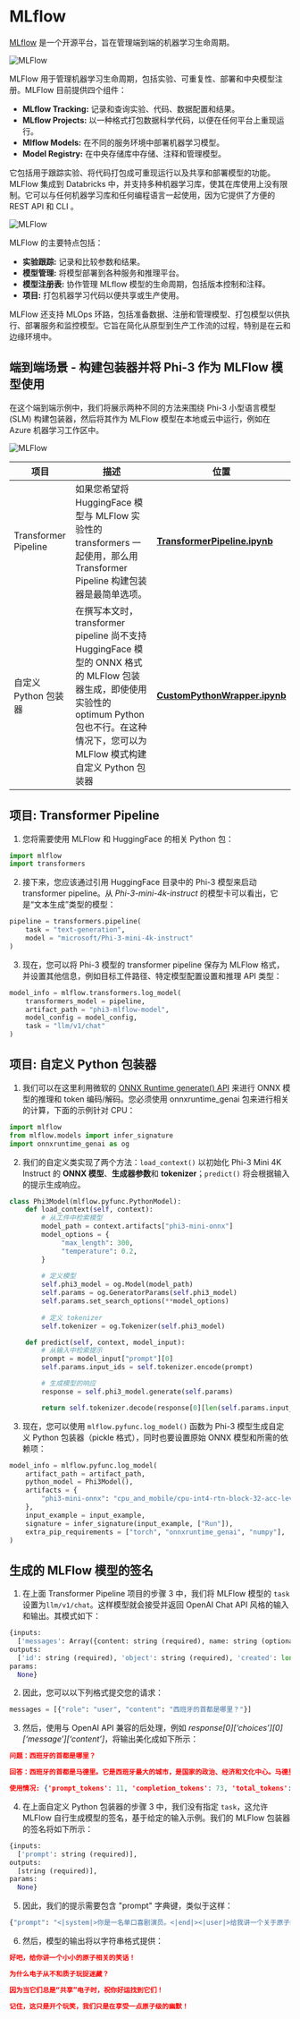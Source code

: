 # MLflow

[MLflow](https://mlflow.org/) 是一个开源平台，旨在管理端到端的机器学习生命周期。

![MLFlow](../../imgs/03/MLflow/MlFlowmlops.png)

MLFlow 用于管理机器学习生命周期，包括实验、可重复性、部署和中央模型注册。MLFlow 目前提供四个组件：

- **MLflow Tracking:** 记录和查询实验、代码、数据配置和结果。
- **MLflow Projects:** 以一种格式打包数据科学代码，以便在任何平台上重现运行。
- **Mlflow Models:** 在不同的服务环境中部署机器学习模型。
- **Model Registry:** 在中央存储库中存储、注释和管理模型。

它包括用于跟踪实验、将代码打包成可重现运行以及共享和部署模型的功能。MLFlow 集成到 Databricks 中，并支持多种机器学习库，使其在库使用上没有限制。它可以与任何机器学习库和任何编程语言一起使用，因为它提供了方便的 REST API 和 CLI 。

![MLFlow](../../imgs/03/MLflow/MLflow2.png)

MLFlow 的主要特点包括：

- **实验跟踪:** 记录和比较参数和结果。
- **模型管理:** 将模型部署到各种服务和推理平台。
- **模型注册表:** 协作管理 MLflow 模型的生命周期，包括版本控制和注释。
- **项目:** 打包机器学习代码以便共享或生产使用。

MLFlow 还支持 MLOps 环路，包括准备数据、注册和管理模型、打包模型以供执行、部署服务和监控模型。它旨在简化从原型到生产工作流的过程，特别是在云和边缘环境中。

## 端到端场景 - 构建包装器并将 Phi-3 作为 MLFlow 模型使用

在这个端到端示例中，我们将展示两种不同的方法来围绕 Phi-3 小型语言模型 (SLM) 构建包装器，然后将其作为 MLFlow 模型在本地或云中运行，例如在 Azure 机器学习工作区中。

![MLFlow](../../imgs/03/MLflow/MlFlow1.png)

| 项目 | 描述 | 位置 |
| ------------ | ----------- | -------- |
| Transformer Pipeline | 如果您希望将 HuggingFace 模型与 MLFlow 实验性的 transformers 一起使用，那么用 Transformer Pipeline 构建包装器是最简单选项。 | [**TransformerPipeline.ipynb**](E2E_Phi-3-MLflow_TransformerPipeline.ipynb) |
| 自定义 Python 包装器 | 在撰写本文时，transformer pipeline 尚不支持 HuggingFace 模型的 ONNX 格式的 MLFlow 包装器生成，即使使用实验性的 optimum Python 包也不行。在这种情况下，您可以为 MLFlow 模式构建自定义 Python 包装器 | [**CustomPythonWrapper.ipynb**](E2E_Phi-3-MLflow_CustomPythonWrapper.ipynb) |

## 项目: Transformer Pipeline
1. 您将需要使用 MLFlow 和 HuggingFace 的相关 Python 包：
``` Python
import mlflow
import transformers
```
2. 接下来，您应该通过引用 HuggingFace 目录中的 Phi-3 模型来启动 transformer pipeline。从 *Phi-3-mini-4k-instruct* 的模型卡可以看出，它是“文本生成”类型的模型：
``` Python
pipeline = transformers.pipeline(
    task = "text-generation",
    model = "microsoft/Phi-3-mini-4k-instruct"
)
```
3. 现在，您可以将 Phi-3 模型的 transformer pipeline 保存为 MLFlow 格式，并设置其他信息，例如目标工件路径、特定模型配置设置和推理 API 类型：
``` Python
model_info = mlflow.transformers.log_model(
    transformers_model = pipeline,
    artifact_path = "phi3-mlflow-model",
    model_config = model_config,
    task = "llm/v1/chat"
)
```

## 项目: 自定义 Python 包装器
1. 我们可以在这里利用微软的 [ONNX Runtime generate() API](https://github.com/microsoft/onnxruntime-genai) 来进行 ONNX 模型的推理和 token 编码/解码。您必须使用 onnxruntime_genai 包来进行相关的计算，下面的示例针对 CPU：

``` Python
import mlflow
from mlflow.models import infer_signature
import onnxruntime_genai as og
```

2. 我们的自定义类实现了两个方法：`load_context()` 以初始化 Phi-3 Mini 4K Instruct 的 **ONNX 模型**、**生成器参数**和 **tokenizer**；`predict()` 将会根据输入的提示生成响应。
``` Python
class Phi3Model(mlflow.pyfunc.PythonModel):
    def load_context(self, context):
        # 从工件中检索模型
        model_path = context.artifacts["phi3-mini-onnx"]
        model_options = {
             "max_length": 300,
             "temperature": 0.2,         
        }
    
        # 定义模型
        self.phi3_model = og.Model(model_path)
        self.params = og.GeneratorParams(self.phi3_model)
        self.params.set_search_options(**model_options)
        
        # 定义 tokenizer
        self.tokenizer = og.Tokenizer(self.phi3_model)

    def predict(self, context, model_input):
        # 从输入中检索提示
        prompt = model_input["prompt"][0]
        self.params.input_ids = self.tokenizer.encode(prompt)

        # 生成模型的响应
        response = self.phi3_model.generate(self.params)

        return self.tokenizer.decode(response[0][len(self.params.input_ids):])
```
3. 现在，您可以使用 `mlflow.pyfunc.log_model()` 函数为 Phi-3 模型生成自定义 Python 包装器（pickle 格式），同时也要设置原始 ONNX 模型和所需的依赖项：
``` Python
model_info = mlflow.pyfunc.log_model(
    artifact_path = artifact_path,
    python_model = Phi3Model(),
    artifacts = {
        "phi3-mini-onnx": "cpu_and_mobile/cpu-int4-rtn-block-32-acc-level-4",
    },
    input_example = input_example,
    signature = infer_signature(input_example, ["Run"]),
    extra_pip_requirements = ["torch", "onnxruntime_genai", "numpy"],
)
```

## 生成的 MLFlow 模型的签名
1. 在上面 Transformer Pipeline 项目的步骤 3 中，我们将 MLFlow 模型的 `task` 设置为`llm/v1/chat`。这样模型就会接受并返回 OpenAI Chat API 风格的输入和输出。其模式如下：

``` Python
{inputs: 
  ['messages': Array({content: string (required), name: string (optional), role: string (required)}) (required), 'temperature': double (optional), 'max_tokens': long (optional), 'stop': Array(string) (optional), 'n': long (optional), 'stream': boolean (optional)],
outputs: 
  ['id': string (required), 'object': string (required), 'created': long (required), 'model': string (required), 'choices': Array({finish_reason: string (required), index: long (required), message: {content: string (required), name: string (optional), role: string (required)} (required)}) (required), 'usage': {completion_tokens: long (required), prompt_tokens: long (required), total_tokens: long (required)} (required)],
params: 
  None}
```

2. 因此，您可以以下列格式提交您的请求：
``` Python
messages = [{"role": "user", "content": "西班牙的首都是哪里？"}]
```
3. 然后，使用与 OpenAI API 兼容的后处理，例如 _response[0][‘choices’][0][‘message’][‘content’]_，将输出美化成如下所示：
``` JSON
问题：西班牙的首都是哪里？

回答：西班牙的首都是马德里。它是西班牙最大的城市，是国家的政治、经济和文化中心。马德里位于伊比利亚半岛的中心，以其丰富的历史、艺术和建筑而闻名，包括皇宫、普拉多博物馆和马约尔广场。

使用情况: {'prompt_tokens': 11, 'completion_tokens': 73, 'total_tokens': 84}
```
4. 在上面自定义 Python 包装器的步骤 3 中，我们没有指定 `task`，这允许 MLFlow 自行生成模型的签名，基于给定的输入示例。我们的 MLFlow 包装器的签名将如下所示：
``` Python
{inputs: 
  ['prompt': string (required)],
outputs: 
  [string (required)],
params: 
  None}
```
5. 因此，我们的提示需要包含 "prompt" 字典键，类似于这样：
``` Python
{"prompt": "<|system|>你是一名单口喜剧演员。<|end|><|user|>给我讲一个关于原子的笑话<|end|><|assistant|>",}
```
6. 然后，模型的输出将以字符串格式提供：

``` JSON
好吧，给你讲一个小小的原子相关的笑话！

为什么电子从不和质子玩捉迷藏？

因为当它们总是“共享”电子时，祝你好运找到它们！

记住，这只是开个玩笑，我们只是在享受一点原子级的幽默！
```